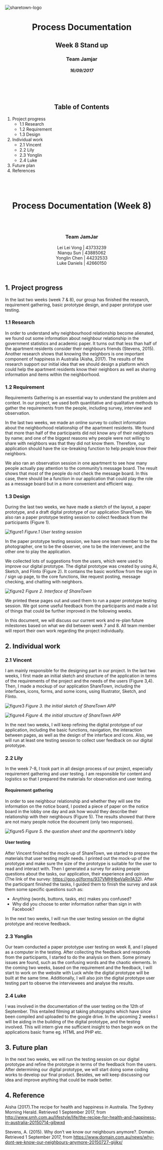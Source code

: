 ![sharetown-logo](https://user-images.githubusercontent.com/25241670/29955215-7b4b0072-8f21-11e7-9107-40643d0aad1b.png)

<h1 align="center">Process Documentation</h1>

<h2 align="center">Week 8 Stand up</h2>
<h3 align="center">Team Jamjar</h3>
<h4 align="center"><i>16/09/2017</i></h4>

<br/><br/><br/>
<h2 align="center">Table of Contents</h2>


1. Project progress	
   * 1.1 Research
   * 1.2 Requirement
   * 1.3 Design
2. Individual work	
   * 2.1 Vincent	
   * 2.2 Lily
   * 2.3 Yonglin	
   * 2.4 Luke	
3. Future plan	
4. References	
<br><br><br>
<h1 align="center">Process Documentation (Week 8)</h1>
<br/><br/>

<h3 align="center">Team JamJar</h3>
<p align="center">
Lei Lei Vong | 43733239<br/>
Nianqu Sun | 43885062<br/> 
Yonglin Chen | 44232533<br/> 
Luke Daniels | 42660150<br/> 
</p>
<br/>

## 1. Project progress
In the last two weeks (week 7 & 8), our group has finished the research, requirement gathering, basic prototype design, and paper prototype user testing. 
### 1.1 Research
In order to understand why neighbourhood relationship become alienated, we found out some information about neighbour relationship in the government statistics and academic paper. It turns out that less than half of the apartment residents consider their neighbours friends (Stevens, 2015). Another research shows that knowing the neighbors is one important component of happiness in Australia (Aisha, 2017). The results of the research support our initial idea that we should design a platform which could help the apartment residents know their neighbors as well as sharing information and items within the neighborhood.
### 1.2 Requirement
Requirements Gathering is an essential way to understand the problem and context. In our project, we used both quantitative and qualitative methods to gather the requirements from the people, including survey, interview and observation. 

In the last two weeks, we made an online survey to collect information about the neighborhood relationship of the apartment residents. We found that more than half of the participants did not know any of their neighbors by name; and one of the biggest reasons why people were not willing to share with neighbors was that they did not know them. Therefore, our application should have the ice-breaking function to help people know their neighbors. 

We also ran an observation session in one apartment to see how many people actually pay attention to the community’s message board. The result shows that most of the people do not check the message board. In this case, there should be a function in our application that could play the role as a message board but in a more convenient and efficient way.
### 1.3 Design
During the last two weeks, we have made a sketch of the layout, a paper prototype, and a draft digital prototype of our application ShareTown. We also ran a paper prototype testing session to collect feedback from the participants (Figure 1).

![figure1](https://github.com/deco3500-2017/Team-JamJar/blob/master/figure1.png)
<i>Figure.1 User testing session</i>
<br/>

In the paper prototype testing session, we have one team member to be the photographer, one to be the observer, one to be the interviewer, and the other one to play the application.

We collected lots of suggestions from the users, which were used to improve our digital prototype. The digital prototype was created by using Ai, Sketch, and Flinto (Figure 2). It contains the basic workflow from the sign in / sign up page, to the core functions, like request posting, message checking, and chatting with neighbors. 

![figure2](https://github.com/deco3500-2017/Team-JamJar/blob/master/ShareTown%20Flowchart.png)
<i>Figure 2. Interface of ShareTown</i>
<br/>

We printed these pages out and used them to run a paper prototype testing session. We got some useful feedback from the participants and made a list of things that could be further improved in the following weeks.

In this document, we will discuss our current work and re-plan future milestones based on what we did between week 7 and 8. All team member will report their own work regarding the project individually.
## 2. Individual work
### 2.1 Vincent
I am mainly responsible for the designing part in our project. In the last two weeks, I first made an initial sketch and structure of the application in terms of the requirements of the project and the needs of the users (Figure 3,4). Then, I made a mockup of our application ShareTown, including the interfaces, icons, forms, and some icons, using Illustrator, Sketch, and Flinto. 

![figure3](https://github.com/deco3500-2017/Team-JamJar/blob/master/figure3.png)
<i>Figure 3. the initial sketch of ShareTown APP</i>

![figure4](https://github.com/deco3500-2017/Team-JamJar/blob/master/figure4.png)
<i>Figure 4. the initial structure of ShareTown APP</i>

In the next two weeks, I will keep refining the digital prototype of our application, including the basic functions, navigation, the interaction between pages, as well as the design of the interface and icons. Also, we will run at least one testing session to collect user feedback on our digital prototype. 

### 2.2 Lily
In the week 7-8, I took part in all design process of our project, especially requirement gathering and user testing. I am responsible for content and logistics so that I prepared the materials for observation and user testing. 

#### Requirement gathering
In order to see neighbour relationship and whether they will see the information on the notice board, I posted a piece of paper on the notice board in the lobby one day and ask how would they describe their relationship with their neighbours (Figure 5). The results showed that there are not many people notice the document (only two responses).

![figure5](https://github.com/deco3500-2017/Team-JamJar/blob/master/figure5.png)
<i>Figure 5. the question sheet and the apartment’s lobby</i>

#### User testing 
After Vincent finished the mock-up of ShareTown, we started to prepare the materials that user testing might needs. I printed out the mock-up of the prototype and make sure the size of the prototype is suitable for the user to read and interact with. Then I generated a survey for asking people questions about the tasks, our application, their experience and opinion (The link of the survey: https://goo.gl/forms/937VMHHbeVaRn1A32). After the participant finished the tasks, I guided them to finish the survey and ask them some specific questions such as:
<ul>
<li>Anything (words, buttons, tasks, etc) makes you confused? </li>  
<li>Why did you choose to enter information rather than sign in with Facebook?</li>
</ul>

In the next two weeks, I will run the user testing session on the digital prototype and receive feedback.  
### 2.3 Yonglin
Our team conducted a paper prototype user testing on week 8, and I played as a computer in the testing. After collecting the feedback and responds from the participants, I started to do the analysis on them. Some primary issues are found, such as the confusing words and the chaotic elements. In the coming two weeks, based on the requirement and the feedback, I will start to work on the website with Luck while the digital prototype will be built at the same time. Additionally, I will also join the digital prototype user testing part to observe the interviewees and analyse the results.
### 2.4 Luke
I was involved in the documentation of the user testing on the 12th of September. This entailed filming at taking photographs which have since been compiled and uploaded to the google drive. In the upcoming 2 weeks I will be aiding in the building of the digital prototype, and the testing involved. This will intern give me sufficient insight to then begin work on the applications basic frame eg. HTML and PHP etc.
## 3. Future plan
In the next two weeks, we will run the testing session on our digital prototype and refine the prototype in terms of the feedback from the users. After determining our digital prototype, we will start doing some coding works to develop our final product. Besides, we will keep discussing our idea and improve anything that could be made better. 
## 4. Reference
Aisha (2017).The recipe for health and happiness in Australia. The Sydney Morning Herald. Retrieved 1 September 2017, from http://www.smh.com.au/lifestyle/life/the-recipe-for-health-and-happiness-in-australia-20150714-gibwxd

Stevens, A. (2015). Why don’t we know our neighbours anymore?. Domain. Retrieved 1 September 2017, from https://www.domain.com.au/news/why-dont-we-know-our-neighbours-anymore-20150727-gijjkx/
